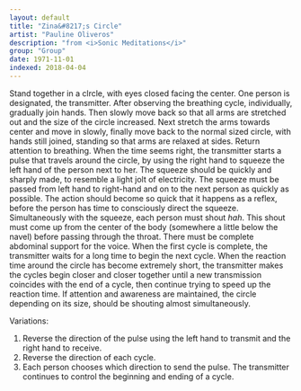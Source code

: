 ```yaml
---
layout: default
title: "Zina&#8217;s Circle"
artist: "Pauline Oliveros"
description: "from <i>Sonic Meditations</i>"
group: "Group"
date: 1971-11-01
indexed: 2018-04-04
---
```

Stand together in a clrcle, with eyes closed facing the center. One person is designated, the transmitter. After observing the breathing cycle, individually, gradually join hands. Then slowly move back so that all arms are stretched out and the size of the circle increased. Next stretch the arms towards center and move in slowly, finally move back to the normal sized circle, with hands still joined, standing so that arms are relaxed at sides. Return attention to breathing. When the time seems right, the transmitter starts a pulse that travels around the circle, by using the right hand to squeeze the left hand of the person next to her. The squeeze should be quickly and sharply made, to resemble a light jolt of electricity. The squeeze must be passed from left hand to right-hand and on to the next person as quickly as possible. The action should become so quick that it happens as a reflex, before the person has time to consciously direct the squeeze. Simultaneously with the squeeze, each person must shout *hah*. This shout must come up from the center of the body (somewhere a little below the navel) before passing through the throat. There must be complete abdominal support for the voice. When the first cycle is complete, the transmitter waits for a long time to begin the next cycle. When the reaction time around the circle has become extremely short, the transmitter makes the cycles begin closer and closer together until a new transmission coincides with the end of a cycle, then continue trying to speed up the reaction time. If attention and awareness are maintained, the circle depending on its size, should be shouting almost simultaneously.

Variations:
1. Reverse the direction of the pulse using the left hand to transmit and the right hand to receive.
2. Reverse the direction of each cycle.
3. Each person chooses which direction to send the pulse. The transmitter continues to control the beginning and ending of a cycle.
